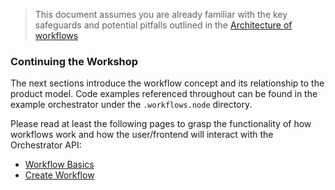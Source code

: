 > This document assumes you are already familiar with the key safeguards and potential pitfalls outlined in the [Architecture of workflows](../../architecture/application/workflow.md)

### Continuing the Workshop

The next sections introduce the workflow concept and its relationship to the product model.
Code examples referenced throughout can be found in the example orchestrator under the `.workflows.node` directory.

Please read at least the following pages to grasp the functionality of how workflows work and how the user/frontend will interact with the Orchestrator API:

* [Workflow Basics](workflow-basics.md)
* [Create Workflow](node-create.md)
